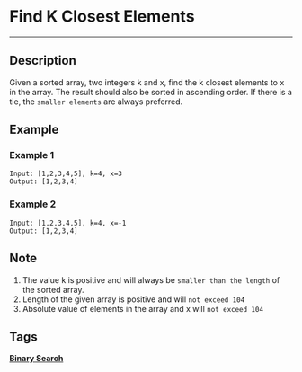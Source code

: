 # Find K Closest Elements
-----
## Description
Given a sorted array, two integers k and x, find the k closest elements to x in the array. The result should also be sorted in ascending order. If there is a tie, the ```smaller elements``` are always preferred.

## Example
### Example 1
```
Input: [1,2,3,4,5], k=4, x=3
Output: [1,2,3,4]
```

### Example 2
```
Input: [1,2,3,4,5], k=4, x=-1
Output: [1,2,3,4]
```

## Note
1. The value k is positive and will always be ```smaller than the length``` of the sorted array.
2. Length of the given array is positive and will ```not exceed 104```
3. Absolute value of elements in the array and x will ```not exceed 104```

## Tags
**[Binary Search](https://leetcode.com/tag/binary-search)**
